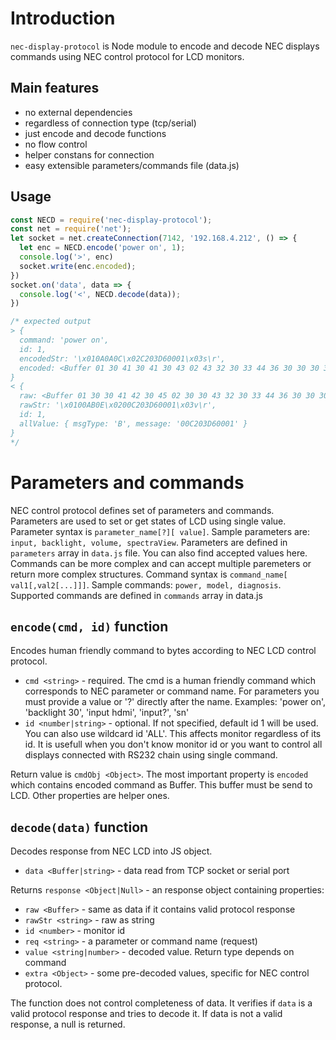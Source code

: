 # Introduction
`nec-display-protocol` is Node module to encode and decode NEC displays commands using NEC control protocol for LCD monitors.

## Main features
- no external dependencies
- regardless of connection type (tcp/serial)
- just encode and decode functions
- no flow control
- helper constans for connection
- easy extensible parameters/commands file (data.js)

## Usage

```js
const NECD = require('nec-display-protocol');
const net = require('net');
let socket = net.createConnection(7142, '192.168.4.212', () => {
  let enc = NECD.encode('power on', 1);
  console.log('>', enc)
  socket.write(enc.encoded);
})
socket.on('data', data => {
  console.log('<', NECD.decode(data));
})

/* expected output
> {
  command: 'power on',
  id: 1,
  encodedStr: '\x010A0A0C\x02C203D60001\x03s\r',
  encoded: <Buffer 01 30 41 30 41 30 43 02 43 32 30 33 44 36 30 30 30 31 03 73 0d>
}
< {
  raw: <Buffer 01 30 30 41 42 30 45 02 30 30 43 32 30 33 44 36 30 30 30 31 03 76 0d>,
  rawStr: '\x0100AB0E\x0200C203D60001\x03v\r',
  id: 1,
  allValue: { msgType: 'B', message: '00C203D60001' }
}
*/
```
# Parameters and commands
NEC control protocol defines set of parameters and commands.  
Parameters are used to set or get states of LCD using single value. 
Parameter syntax is `parameter_name[?][ value]`. 
Sample parameters are: `input, backlight, volume, spectraView`. 
Parameters are defined in `parameters` array in `data.js` file.  You can also find accepted values here.  
Commands can be more complex and can accept multiple paremeters or return more complex structures. Command syntax is `command_name[ val1[,val2[...]]]`. 
Sample commands: `power, model, diagnosis`.
Supported commands are defined in `commands` array in data.js 

## `encode(cmd, id)` function
Encodes human friendly command to bytes according to NEC LCD control protocol.  
- `cmd <string>` - required. The cmd is a human friendly command which corresponds to NEC parameter or command name. For parameters you must provide a value or '?' directly after the name. Examples: 'power on', 'backlight 30', 'input hdmi', 'input?', 'sn'
- `id <number|string>` - optional. If not specified, default id 1 will be used. You can also use wildcard id 'ALL'. This affects monitor regardless of its id. It is usefull when you don't know monitor id or you want to control all displays connected with RS232 chain using single command.

Return value is `cmdObj <Object>`. The most important property is `encoded` which contains encoded command as Buffer. This buffer must be send to LCD. Other properties are helper ones.

## `decode(data)` function
Decodes response from NEC LCD into JS object.
- `data <Buffer|string>` - data read from TCP socket or serial port

Returns `response <Object|Null>` - an response object containing properties:
- `raw <Buffer>` - same as data if it contains valid protocol response
- `rawStr <string>` - raw as string
- `id <number>` - monitor id
- `req <string>` - a parameter or command name (request) 
- `value <string|number>` - decoded value. Return type depends on command
- `extra <Object>` - some pre-decoded values, specific for NEC control protocol.

The function does not control completeness of data. It verifies if `data` is a valid protocol response and tries to decode it. If data is not a valid response, a null is returned.